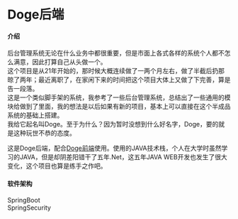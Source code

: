 # Doge后端

#### 介绍
后台管理系统无论在什么业务中都很重要，但是市面上各式各样的系统个人都不怎么满意，因此打算自己从头做一个。  
这个项目是从21年开始的，那时候大概连续做了一两个月左右，做了半截后扔那晾了两年；最近离职了，在家闲下来的时间把这个项目大体上又做了下完善，算是告一段落。  
这是一个类似脚手架的系统，我参考了一些后台管理系统，总结出了一些通用的模块给做到了里面，我的想法是以后如果有新的项目，基本上可以直接在这个半成品系统的基础上搭建。  
我给它起名叫Doge。至于为什么？因为暂时没想到什么好名字，Doge，要的就是这种玩世不恭的态度。

这是Doge后端，配合[Doge前端](https://github.com/a1782680475/doge-frontend)使用。使用的JAVA技术栈，个人在大学时虽然学习的JAVA，但是却阴差阳错干了五年.Net，这五年JAVA WEB开发也发生了很大变化，这个项目也算是练手之作吧。

#### 软件架构
SpringBoot  
SpringSecurity

